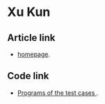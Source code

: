 # Xu Kun

## Article link
-  [homepage](https://www.math.hkust.edu.hk/~makxu/).

## Code link
-  [Programs of the test cases ](https://www.math.hkust.edu.hk/~makxu/?menu=6).
